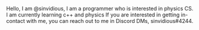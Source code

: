 

Hello, I am @sinvidious, I am a programmer who is interested in physics CS.
I am currently learning c++ and physics
If you are interested in getting in-contact with me, you can reach out to me in Discord DMs, sinvidious#4244.
